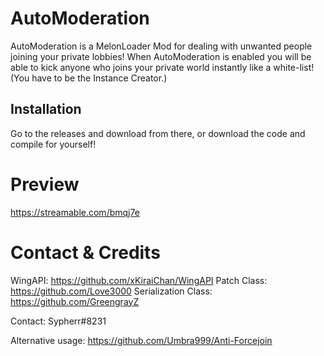 # AutoModeration

AutoModeration is a MelonLoader Mod for dealing with unwanted people joining your private lobbies!
When AutoModeration is enabled you will be able to kick anyone who joins your private world instantly like a white-list! (You have to be the Instance Creator.)

## Installation

Go to the releases and download from there, or download the code and compile for yourself! 

# Preview

https://streamable.com/bmqj7e

# Contact & Credits
WingAPI: https://github.com/xKiraiChan/WingAPI
Patch Class: https://github.com/Love3000
Serialization Class: https://github.com/GreengrayZ

Contact: Sypherr#8231

Alternative usage: https://github.com/Umbra999/Anti-Forcejoin
